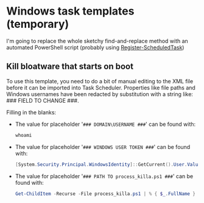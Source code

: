 # Windows task templates (temporary)

I'm going to replace the whole sketchy find-and-replace method with an automated PowerShell script (probably using [Register-ScheduledTask](https://learn.microsoft.com/en-us/powershell/module/scheduledtasks/register-scheduledtask?view=windowsserver2022-ps))

## Kill bloatware that starts on boot

To use this template, you need to do a bit of manual editing to the XML file before it can be imported into Task Scheduler. Properties like file paths and Windows usernames have been redacted by substitution with a string like: ### FIELD TO CHANGE ###.

Filling in the blanks:

- The value for placeholder '`### DOMAIN\USERNAME ###`' can be found with:
    ```powershell
    whoami
    ```
- The value for placeholder '`### WINDOWS USER TOKEN ###`' can be found with:
    ```powershell
    [System.Security.Principal.WindowsIdentity]::GetCurrent().User.Value
    ```
- The value for placeholder '`### PATH TO process_killa.ps1 ###`' can be found with:
    ```powershell
    Get-ChildItem -Recurse -File process_killa.ps1 | % { $_.FullName }
    ```
